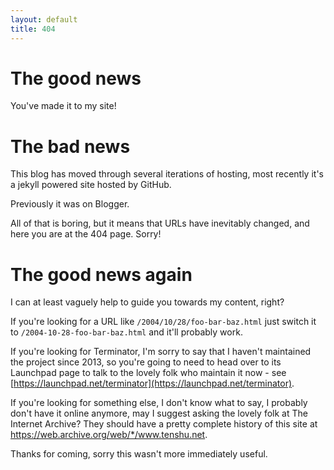 ```yaml
---
layout: default
title: 404
---
```


# The good news

You've made it to my site!

# The bad news

This blog has moved through several iterations of hosting, most recently it's a jekyll powered site hosted by GitHub.

Previously it was on Blogger.

All of that is boring, but it means that URLs have inevitably changed, and here you are at the 404 page. Sorry!

# The good news again

I can at least vaguely help to guide you towards my content, right?

If you're looking for a URL like ```/2004/10/28/foo-bar-baz.html``` just switch it to ```/2004-10-28-foo-bar-baz.html``` and it'll probably work.

If you're looking for Terminator, I'm sorry to say that I haven't maintained the project since 2013, so you're going to need to head over to its Launchpad page to talk to the lovely folk who maintain it now - see [https://launchpad.net/terminator](https://launchpad.net/terminator).

If you're looking for something else, I don't know what to say, I probably don't have it online anymore, may I suggest asking the lovely folk at The Internet Archive? They should have a pretty complete history of this site at <a href="https://web.archive.org/web/*/www.tenshu.net">https://web.archive.org/web/*/www.tenshu.net</a>.

Thanks for coming, sorry this wasn't more immediately useful.
